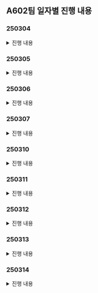 ## A602팀 일자별 진행 내용
### 250304
<details>
  <summary>진행 내용</summary>

### 1) 아이디어 회의 진행 <br>
1. **QR 코드 결제 + 반올림 기부**
- 기부금의 불투명성, 기부의 어려움을 해결
- Payment Gateway API연동(자체 pay를 만들어야함)
- QR코드로 결제 연동
- 상품의 가격보다 더 많이 결제가 되어야함. → 200원을 더 뜯어와야한다..
- 잔돈을 어떠한 방식으로 블록체인으로 만들 것 인가?
- 기부는 어떻게 흘러갈 수 있을까? 기부 주체는 누구인가?

2. **청소년용 금융 교육 게임**
- 금융을 통해 인생에서 주어질 수 있는 다양한 재무적 도전과 맞서 싸우게 된다
- 당신은 초기 자산과 기본적인 금융 행동 카드를 가지고 시작. 인생의 막을 헤쳐나가며 충동구매, 예상치 못한 지출, 시장 변동성 등 다양한 금융적 위협과 마주치게 되고, 이를 현명하게 극복해야함
- 이벤트 시스템 - 미니게임
    - 모의투자(실제 주가 및 크롤링 데이터로 이벤트 시스템)


3. **소비 습관 관리**
- 잔돈 모으기
    - 결제 하고 남은 잔돈을 저금
- 트리거 형 저축
    - 특정 소비를 할 때마다 일정 금액 저축(ex식당결제 or 옷 구매 등등)
- 관심 분야 주식 추천
    - 내가 등록한 품목과 관련하여 유망한 주식을 추천, 구매할 수 있는 시스템
- 나의 소비 패턴 분석
    - 내 소비 패턴을 분석하여 지출을 줄일 수 있는 부분을 추천
- 상부상조
    - 목표에 묶여 있는 사람끼리 서로 도와주는 시스템
        - 같은 관심사를 가진 사람끼리(혹은 친구끼리) 도와주는 시스템, 기간 내에 돈을 다른 사람이 메꿔주면, 해당 사람에게 보상
- 내가 사고 싶은 물건의 합리적인 소비를 도움
    - 오버레이 & 웹 크롤링

4. **살껄말껄(주식 / 비트코인 / 부동산 )**
- 모의투자를 위한 보조 기능 & 투자 성향 차트 제공 → 증권사 UI와 다르게
- 실전투자를 위한 보조 기능 & 투자 성향 차트 제공 → 증권사 UI와 다르게
- 껄무새 음성 챗봇 (투자 보조자)
    
 
5. **경조사 돈관리**
- 돈 낸사람 리스트 관리
- 내가 경조사로 돈 냈던 사람 목록& 금액 관리
- 경조사로 돈을 얼마나 내야할지 커뮤니티/투표


6. **구독 서비스 관리 플랫폼**
- 고정 지출 관리
- aos에서 앱 시간을 연동해서 시간 대비
- 각 서비스별 사용 시간 확인해서 가치를 잘 뽑아내고 있는지?


### 2) 아이디어 별 컨설턴트님 피드백 진행 <br>
1. **QR 코드 결제 + 반올림 기부**
- 결제를 나눠서 처음에 본 결제를 하고, 그 이후에 기부를 해서 따로 결제를 해야한다.
- 사이즈가 너무 작고 서비스가 독자적으로 생존할수 없다

2. **청소년용 금융 교육 게임**
- 타깃 / 연령대를 잘 선택을 해야함(초 ~ 중 정도로)
    - 보호자와 자녀가 할수 있는 걸 서로 다르게 한다던가(부모가 교육 시키는 서비스)
- 기사를 기반으로 크롤링해서 내용을 넣는 건 가능하면 좋다
    - 실제 뉴스로 할건지, 아니면 생성형 AI를 토대로 뉴스를 만들어 나갈지
- 그래픽적인 고민을 많이 해야한다
- 게임을 진행하는 복잡도가 올라갈수록 게임 서버가 어려움
    - 게임 DB 저장
    - 네트워크 게임이면 더 복잡함
- 미니게임 vs 육성 게임

3. **소비 습관 관리**
- 킥이 필요하다(기존 기능에서 하나 뽑아서 개선하거나, 새로운 기능을 넣거나)
- 나의 소배패턴 분석→ 이미 토스에서 잘 해주고 있다.
- 특정유저를 위한 맞는 무엇인가가 있어야한다.
- 그래서 이 서비스가 뭐야? 라고 대답하기가 아쉽다.
- 구체화가 더 필요하다

4. **살껄 말껄**
- 입력은 손보다는 말로 하는게 매우 편하다.
- 앱이거나 모바일이라면 음성으로 하면 좋다.
- 챗봇은 챗봇의 퀄리티로 성능이 갈린다
- 챗봇과 대결하는 것도 재미있을 것 같다.
- 상호작용이 있으면 재밌을 것 같다.
- 그런데 껄무새 기능을 구체화하면 좋을 것 같다. 음성으로 어떤 입력을 받고 아웃풋을 내는게 좋을지? 어떤 AI를 쓰면 좋을지?
- 단순한 프로프팅보다는 구체적인 AI를 도입하는게 좋을 것 같다.


### 3) 추후 진행 예정
1. 껄무새, 게임 관련 아이디어 구체화 ( 규모, 기술 까지 고려해서 )
2. 신규 아이디어 가져 올 경우 구체적인 기능까지 고려해서 기획해오기

</details>

### 250305
<details>
  <summary>진행 내용</summary>

### 1) 아이디어 회의 진행 <br>
1. **소상 공인 대상의 위치 기반 방문 광고 앱**

    문제점
    - 소상공인은 온라인 쇼핑이 아닌 오프라인을 통한 구매이기 때문에 광고 플랫폼의 광고가 있고,
    - 일반적인 인터넷 광고(당근마켓, 네이버, 인스타그램, 바이럴)의 경우 클릭만 해도 과금이 되고 전환율이 높지 않음
    - 오프라인 매장의 경우 중요지표는 클릭 보다는 방문일 것임
    - 직접 방문할 경우 구매까지 가는 전환율의 확률이 높아질 수 밖에 없음 ( 추가 자료 필요 )

    문제 해결 기능

    1. 판매자
    - 처음에 금액를 결제 , 미션 등록하고 가게 위치를 등록
    - 다른 소상공인과 연맹하여 패키지 상품을 만들수 있음
    - ex) 데이트 패키지, 친구 패키지
        - 그 소상공인끼리 연맹을 맺어서, 그 모든 지역을 들렸다면, 리워드를 지급하는 식
        - (하루동안) 레드버튼 갔다가 쌀국수집을 가야지만 제공
        - 발렌타인 패키지 : 파스타 집 → 반지 공방 → 펍

    2. 구매자
    - CPV(visit) 상품일 경우 방문 & 체류 시간으로 측정
        - 방문 지를 측정하는 기준
            - 지오펜싱
            - 블루투스 비콘
    - 그 외 CPS(SELL) 상품
        - 결제내역 기반으로 포인트 적립
        - 그외 광고 상품은 수동으로 이벤트 할 경우 직원이 체크
    - 패키지 상품 → 고객입장에서는 몰랐던 코스 알수 있음/ 따로 코스 안짜도됨 정보 제공 효과, 합리적인 가격으로 갈수 있음

    필요한 기술

    1. 지오펜싱 (Geofencing) or 블루투스 or WIFI
    - 사용자의 위치 데이터를 기반으로 특정 지역(반경 기준)을 설정하고, 사용자가 해당 지역에 진입하거나 일정 시간 체류했을 때 이벤트를 발생시키는 기술.
    - 구현 방식
        - GPS 또는 Wi-Fi를 활용하여 사용자 위치를 실시간으로 추적.
        - 백엔드에서 미리 등록된 지오펜스를 관리하며, 사용자의 위치가 특정 영역에 들어왔는지 확인.
        - Google Maps API 또는 Mapbox 등의 서비스를 활용 가능.
        - Android에서는 `Geofencing API`, iOS에서는 `CLLocationManager` 활용 가능.
        - 배터리 소모 최적화를 위해 백그라운드 처리 기법 적용.

    2. 체류 시간 측정
    - 유저가 특정 위치에서 일정 시간(예: 5분) 머물렀는지 확인하는 기능.
    - 일정 주기마다 사용자 위치를 확인하고, 특정 좌표 내에서의 체류 시간을 기록.
    체류 시간 로직:
        1. 사용자가 지오펜스 영역에 진입하면 타이머 시작.
        2. 주기적으로 위치를 체크하여 사용자가 계속 영역 내에 있는지 확인.
        3. 일정 시간(예: 5분) 유지되면 리워드 지급.
        4. 영역을 이탈하면 타이머 초기화.

    3. 트랜잭션 처리 (리워드 지급)
    - 사용자의 리워드 지급을 안정적으로 처리하기 위한 트랜잭션 설계가 필요.
    - 이중 지급 방지를 위한 분산 락 등

2. **Financess Maker 게임**<br>
    재벌 총수의 후계자 시험에서, 최고의 자산관리 능력을 증명하여 가문의 적법한 상속자가 되는 금융 배틀 게임
    12~16세에게 자산 관리란 이런 것이다! 하고 알려줘버리자

    게임 기본 구조
    - 총 플레이타임: 40분
    - 턴 수: 8턴 (게임 내 8개월)
    - 턴당 시간: 5분
    - 시작 자본금: 모든 플레이어 1,000만원 (동일 조건)
    - 턴 당 활동에는 제한이 있을 예정.

    4대 핵심 시스템
    1) 생존과 자산 관리

    - 주거 옵션:
        - 고시원(월 30만원), 원룸(월 50만원), 오피스텔(월 80만원)
        - 선택에 따라 건강/인맥/집중력 변화 -5분
    - 생활비 전략:
        - 절약형(월 50만원): 저축 +, 인맥 - (정보 거지)
        - 균형형(월 100만원): 균형적 성장
        - 럭셔리형(월 200만원): 인맥 +, 저축 - (정보의 우위)

    2) 수입 창출 시스템(메인 교육)

    - 저축 - 안전자산(1-3% 수익)
    - 미니게임: (지식 주입)
        - 아르바이트 - 90초
        - 주식(손실 가능성, 최대 30% 수익) - 2분 ~ 2분30
        - 부동산(초기 자본 필요, 장기 수익) -
        - 고위험 투자(암호화폐, 예술품) -

    3) 역량 개발 (선택식) - 1분
    - 1회 선택당 1가지 능력 상승:
        - 재정 지식: 투자 수익률 증가 -
        - 사업 감각: 창업 성공률 증가
        - 협상 기술: 거래 조건 개선
        - 인맥 형성: 특별 기회 접근성

    4) 경쟁 요소

    - 월간 평가
        - 회장의 특별 미션 (2턴마다 발생)
        - 크롤링
        - 순위에 따른 보너스/페널티
3. **목표 달성을 위한 소비 습관 관리 서비스**<br>
    기획 배경<br>
    - 소액 지출이 빈번해 목표 자금을 모으기 어려운 시대 상황
    
    핵심 컨셉<br>
    - 퀘스트 완료 시 리워드를 지급하여 사용자가 즐겁게 저축하고 목표를 달성할 수 있도록 독려
    사용자는 리워드를 통해 자신의 캐릭터와 공간을 꾸밀 수 있음
        

    핵심 기능<br>

    - 단기/장기 목표를 입력하고 각 목표에 맞는 소비 습관 관리 지원 기능 제공
        - 단기: 잔돈 모으기, 소비 패턴 분석을 통한 카드, 적금 추천 및 예산 관리
        - 장기: 장기 적금 및 투자 자산 추천
    - 설정한 목표를 기반으로 일일, 주간 퀘스트를 제안하고, 퀘스트를 완료하면 리워드 제공
    - 사용자는 받은 리워드(재화)로 자신의 캐릭터 혹은 마을(공간)을 육성할 수 있음
        - 캐릭터를 육성하며 동기 부여 제공
    - 커뮤니티를 통한 경쟁 기능, 누군가의 목표 달성을 지원하면 특수 리워드 지급
        - 커뮤니티 내에서 경쟁하고, 자체 퀘스트를 통한 절약 동기부여
        - 누군가의 목표 달성을 도와주고 받은 특수 리워드로 자신의 캐릭터를 위한 특수 아이템 구입 가능



### 2) 컨설턴트님 피드백 진행 <br>
1. **소상 공인 대상의 위치 기반 방문 광고 앱**
- 층 수 구별은 어떻게?
- 소비자 입장에서 QR코드로 찍도록 만드는 게 더 편한 방법이지 않을까
- 위치 기반은 현실적(기술적)인 이유로 좀 어려울 것 같다
    ex) 식당이라면 메뉴판 중간에 QR을 놔둬서 검증한다던지…
- 꼭 리워드는 돈이 아니어도 지역상품권 같은 것들로 할 수도 있고, 가맹점이라면 가맹점들 간에 활용할 수 있는 아이템이라도 좋을 듯
- 점주 입장에서의 사용 경험, 유저 입장의 사용 경험 둘 다 살이 붙어야 할 것 같다.

2. **Financess Maker 게임**
- 시놉시스가 좋음
- 얼마나 현실 세계에 부합되게 만드냐에 따라서 성격이 결정될 것
- 재미요소 & 리얼함
- 상호 작용, 서로 경쟁 할 경우 중간에 흥미 유발을 위한 이벤트가 필요할듯
- 발란스를 잘 잡아야한다, 한가지 전략으로만 이기는 경우가 없어야 함
- 교육용 게임 & 현실성 & 재미 모든 토끼를 다 잡아야함
- 끝나고 AI를 써서 보고서를 제공하는 것도 좋을 듯
    - ex) 너의 평균 수익률은 어떻고, 너는 어떤 성향이다
- 디자인 혹은 캐릭터 움직이게 하는데 더 고민을 해봐야할 듯


### 3) 그외 회의 내용
1. JIRA 사용 컨벤션 논의
2. 아이디어를 새로 기획 할 경우 좀더 명확히 현실성/기술을 조사해서 가져올것
3. 게임/소상공인 관련/소비습관 셋 중 디벨롭 해서 오기

</details>


### 250306
<details>
  <summary>진행 내용</summary>

### 1) 아이디어 회의 진행

1. 아이디어 기획 <br>
**껄무새와 함께하는 주식 투자**
- 사용자의 투자 성향을 분석 : 투자 데이터를 통한 복기 및 stable diffusion AI
- 9시 이전의 뉴스의 정보를 기준으로 10개의 데이터를 미리 학습
- 실제 데이터를 기반으로 API를 활용하기
- 껄무새는 투자 보조자로 활용

**목표 달성을 위한 소비 습관 관리 서비스**
- 결제 데이터를 유사한 소비 패턴을 가진 사용자 그룹을 도출
- 싸피 내에서 실제 유저들이 활용할수 있게 하려면 실제 은행 거래 내역 CSV 파일을 업로드

**와치하우마치**
- 소비 상호 감시 서비스
- 주요기능
	- 소비 내역이 자동으로 공유되는 피드
	- 다른 사람들이 댓글과 피드백을 남길 수 있음
	- 비슷한 소득 수준의 소비 패턴과 비교 가능
	- 점진적으로 절약 습관을 유도하는 시스템

**소비 패턴에 맞는 매장 추천 서비스**
- AI를 기반으로 매장 추천
- 등록된 가맹점 리스트에서 적합한 코스 제안
- 소비자에 리워드 과금

**Financess Maker**
- 자산 관리 배틀 시뮬레이션
- 캐릭터 행동에 따라 속성 데이터 변화
- 모의 투자 등의 활동으로 자산 증식 가능
- AI를 활용한 이벤트로 재미 증가


2. 아이디어 추가 논의
- 와이하우마치 아이디어가 선정되어 추가 논의 진행
- 배포 후 실제 사용자의 사용성을 고려하여, 전달 받은 API가 아닌 추가 데이터 활용 방법을 논의
	- 앱 푸시 알림을 받아오는 방법과 SMS로 이전 내역을 받아오는 방법을 발견
- 결제 내역을 어떻게 활용할 것인가에 대해 논의
	- 카드를 제안하던다던가, 지출 내역을 줄이도록 도와준다던가 기능 논의
- 캐릭터를 통해서 재미를 극대화
	- 워치를 활용해서 실시간으로 캐릭터를 육성

###  2) 컨설턴트 님과의 미팅 진행
- 실제 결제 내역을 가져오는 것이 포토폴리오 측면에서 크게 의미가 없을수 있다.
- 결제 내역을 가져와서 AI로 제안하는 것에 데이터 측면에서 한계가 있다.

###  3) 추후 진행 내역
- 어떤 데이터를 활용할 것일가에 대한 명확한 기준이 필요
- 데이터를 어떻게 활용하여야 차별점이 있을지에 대해 추가 생각 필요
- 아이디어 추가 기획


</details>

### 250307
<details>
  <summary>진행 내용</summary>

### 1) 아이디어 회의 진행 <br>

**껄무새와 함께하는 나의 자산포트폴리오 관리**
- 포트폴리오를 자기가 직접 만들기만 한다면 포트폴리오를 리밸런싱을 해준다
- 백테스팅하여 합리적인 투자를 도움
- 해외의 뉴스를 크롤링해서 실시간 정보를 바로 얻어올수 있다
- 껄무새 음성 챗봇 기능 -> 더욱 편하게 투자를 할수 있게 도와줌

    기술 구현 포인트
    - STT, LLM, TTS 등 음성 처리 기술 최적화
    - 실시간 데이터 분석 및 백테스팅
    - 자체 뉴스 검색 시스템 구축


**와치하우마치 (Watch How Much) 소비 챗봇 서비스**
- 소비 내역 자동 기록 및 즉각적 피드백
- 챗봇 유형 선택 및 성장 시스템
- 소비 리포트 및 맞춤 피드백
- 대화형 소비 컨설팅 및 미션 기능

    기술 구현 포인트
    - 자동 소비 내역 기록 시스템 (카드, 영수증 등)
    - 챗봇 성장 알고리즘 및 맞춤형 피드백
    - 소비 리포트 데이터 시각화 및 분석

### 2) 컨설턴트님과의 미팅 내용
**껄무새와 함께하는 나의 자산포트폴리오 관리**
- 사용자 편의성 관점 : 자산이 변화할때마다 직접 입력하는 것은 귀찮다
	부동산 같은 자산의 경우 데이터를 가져오는 것이 힘들다
- 리밸런싱의 기술적 한계 : 리밸런스에서 단순히 비율만 조정하라고 하는 것은 너무 단순, 반대로 어떤 주식을 팔아라 이렇게 하는 것은 너무 복잡하다
- 자산 포토폴리오 관리에 대한 근본적인 문제 : 인사이트가 없는데 충분한 레벨링이 가능할까? 도메인에 대한 충분한 공부가 필요하다

**와치하우마치**
- 데이터 수집의 한계 : 어디까지 개인화할 수 있는 데이터를 수집할 것인지
    - 데이터에 따라 할 것이 많을 것
    - 긁어오는 것만이 아니라 사람이 직접 입력해야할 것도 있을 것인지
- AI 패턴에 대한 의문 : AI를 어떻게 쓰고 어떤 로직을 쓸지 공부필요
- 게임 로직에 대한 추가 기획 필요 : 게이미피케이션이므로 재미를 위해 더 기획이 필요
- 음성 챗봇에 대한 추가 구현 : 메인은 음성 챗봇이므로 어떤 기능을 주어야 차별화가 될 것인지 고민 필요

### 3) 추후 진행 예정
- 컨설턴트트님께서 피드백 주신 내용들을 추가로 보완하여 주말 내 미팅 진행
- 각 기획 별 기술적인 로직 및 실현 가능성 추가 공부 예정

</details>

### 250310
<details>
  <summary>진행 내용</summary>

### 1) 아이디어 회의 진행 <br>

**역사적 사실 기반 모의 투자 시뮬레이터**
- 시대물 스토리형 게임
- 목적 : 역사를 기반으로 경제를 교육
- 레퍼런스

    - stonk-9800

    - [Steam의 STONKS-9800: 주식 시장 시뮬레이터](https://store.steampowered.com/app/1539140/STONKS9800/?l=koreana)

    ##### 관련 개념
    - **외환보유액과 환율**: 한국의 외환보유액이 급감하면서 원화 가치가 폭락. IMF로부터 긴급 자금을 지원받음.
    - **금융기관 부실**: 대기업과 은행의 부실채권이 증가하면서 금융위기가 심화.
    - **기업 도산과 구조조정**: 대기업(한보, 기아 등)의 파산과 대규모 정리해고 발생.
    - **IMF 구제금융과 긴축정책**: 정부가 구조조정을 단행하고 외국 자본을 유치하기 위한 개혁 진행.
    - **국민 모금 운동**: 외환 위기를 극복하기 위해 금 모으기 운동 등 국민적인 노력이 있었음.
    - **IT 붐과 벤처 투자 과열**: 1990년대 후반 인터넷 기업이 급성장하면서 막대한 투자금이 몰림.
    - **거품 형성**: 실적 없이 기대감만으로 기업 가치가 폭등.
    - **버블 붕괴**: 2000년 초반 닷컴 기업들이 연이어 파산하면서 주가 폭락.

    ##### 게임 시스템
    - **자산 관리**: 현금, 주식, 부동산, 금 등을 보유하며 경제 변화에 따라 가치를 평가.
    - **환율과 금리 변화**: 외부 요인에 따라 경제 흐름이 변하고 투자 판단이 달라짐.
    - **경제 뉴스 시스템**: IMF 정책, 금리 변화, 외국 자본 유입 등 뉴스가 등장하고 이를 바탕으로 투자 전략을 짜야 함.
    - **(공격적 투자) 주식/부동산 투자**: 주식을 매매하고 부동산을 사고팔며 경제 흐름을 경험.
    - **(안정적 투자) 채권/달러/금**
    - **위기 관리**: 버블이 꺼지기 전에 매도할 것인지, 계속 보유할 것인지 선택.

    ##### 게임 진행 방식
    - 텍스트 기반 경제 시뮬레이션 (ex. 간단한 UI로 그래프, 선택지 제공)
    - 턴제 방식으로 매월 경제 변화 체크 → 투자 및 자산 운영 결정
    - 뉴스 및 경제 이벤트 발생 → 올바른 선택을 하면 자산이 증가
        - 교통 사고 등 큰 지출이 발생하는 이벤트도 있음. 플레이어가 어떻게 대처하느 냐에 따라 결과가 바뀔 수 있음

**카드 혜택 관리 서비스**
- 이것저것 카드가 많아진 사회 초년생 대상
- 카드를 통한 소비에서 합리적인 소비를 할 수 있도록 혜택 관리를 해준다

    ##### 페르소나

    1. 직장인 (월급 관리 중요, 혜택 최적화 선호)

    - 30대, 대기업/공기업 근무
    - 월급, 카드 사용이 많아 혜택 최적화 필요
    - 주요 관심사: "자동으로 내 소비 패턴 분석 & 혜택 최적화"

    2. 사회초년생 (소비 패턴 형성 단계)

    - 20대 후반, 첫 직장
    - 월급이 많지는 않지만, 어떤 카드가 좋은지 알고 싶음
    - 주요 관심사: "절약 & 올바른 카드 사용법"

    ##### 주요 기능

    - 가입시 소비자의 결제 내역을 다 가져와서 소비자 패턴을 분석(사실상 카드 혜택을 기준으로)
    - 소비를 할 경우 즉시 피드백
    - 결제 전 위치 기반으로 내가 가진 카드에 대한 주변 상가의 혜택 알아오기
    - 리포트 제공(가계부 기능)
    - 친구와 교류(카드로 어느정도의 혜택을 봤는지 비교??)
    - 지역 탐험(특정 카드를 통해 여행이나 지역 탐방 유도)

### 2) 추후 진행 예정

위 두개 아이디어에 대한 구체화 후 내일 오전 회의에서 최종 아이디어 결정
</details>

### 250311
<details>
  <summary>진행 내용</summary>

### 1) 아이디어 회의 진행 <br>

**역사적 사실 기반 모의 투자 시뮬레이터**
- 문제점: 구상대로 기획했을 경우, 백엔드에서 할 작업 부족.
- 따라서 멀티 게임으로 기획을 변경했으나, AI를 적용할 기능이 없어 다시 곤란해짐.

따라서 2안이었던 카드 추천 혜택 관리 서비스로 최종 아이디어를 변경.


**카드 추천/혜택 관리 서비스**
- 가입시 소비자의 결제 내역을 다 가져와서 소비자 패턴을 분석(사실상 카드 혜택을 기준으로)
- 소비를 할 경우 즉시 피드백
- 결제 전 위치 기반으로 내가 가진 카드에 대한 주변 상가의 혜택 알아오기
- 리포트 제공(가계부 기능)
- 친구와 교류(카드로 어느정도의 혜택을 봤는지 비교??)
- 지역 탐험(특정 카드를 통해 여행이나 지역 탐방 유도)

- 이후 기획 회의로 주 기능을 더 자세하게 개발

    ##### 주 기능(미확정)
    - **소비 패턴 분석(AI)**: 사용자의 카드 사용 내역을 제공 받아 AI를 통하여 분석 후, 사용자의 소비 패턴에 맞는 캐릭터 생성
    - **카드 추천**: 분석한 소비 패턴에 맞는 혜택을 제공하는 카드 추천
    - **결제 전 카드 추천**: 위치 기반으로 측정한 주변 가게, 혹은 입력한 가게에 대해 현재 소지 중인 카드 중 가장 큰 혜택을 제공하는 카드 추천
    - **결제 후 피드백**: 결제 후, 결제한 카드 외의 다른 카드들 중 받은 혜택 보다 더 큰 혜택을 제공하는 카드 추천
    - **가계부(월별 리포트 제공)**: 입력받은 소비 기록을 기록하고, 1개월 마다 기간 내의 소비에 대해 분석하여 리포트 제공
    - **놓치고 있는 혜택 알림**: 카드 혜택 중 아직 사용자가 받지 못한 혜택을 1주일 마다 알림으로 환기
    - **결제하기**: QR/바코드를 이용하여 앱 내의 카드를 이용하여 결제
    - **챌린지**: 미수령 혜택 등을 이용하여 사용자가 실적을 달성하는 등의 도움을 챌린지 형식으로 도움


### 2) 추후 진행 예정

필요 기능 명세서를 작성하고 UI 구성안에 대해 모두 만족할 합의안 탐색 예정

</details>

### 250312
<details>
  <summary>진행 내용</summary>

### 1) 1차 전문가 미팅 <br>

**프로젝트 관련 조언**

- **차별화 요소**: 단순 카드 추천에서 끝나는 것이 아니라 카드 결제까지 연결되는 플로우를 만드는 것이 차별점이 될 것

- **핵심 논의 포인트**
  -결제 프로세스의 단계가 너무 많아지지 않게 간소화하여 사용성을 높이는 것이 중요, 삼성페이나 카카오페이를 떠올려보면 거의 2 step으로 해결되는 것을 확인할 수 있다. 이처럼 결제단계를 최적화 하는 것을 고민해볼 것.
  - 카드사 데이터 처리를 어떤 식으로 처리할 지, CI(Customer Identification) 값을 활용하거나 기존의 전자인증을 활용 가능. 
  - 고객의 핀번호와 같은 정보 암호화에 대한 고민 + 기기정보와 핀번호 같은 정보를 고유 식별정보와 매핑 하는 것에 대한 고민
  - 실시간으로 데이터 처리를 어떤식으로 할 지, 배치 방식으로 할 지
- **금융권 취업 관련 조언**
  - 금융 지식도 중요
  - 새로운 기술도 중요하지만 기존의 기술을 잘 배워서 어떤 변화에도 적응하는 능력을 기르는 것이 더 중요
  - 다양한 부서와 협업을 위한 커뮤니케이션 능력도 중요


**와이어프레임 / 요구사항 정의서**
- 크게 홈, 내카드, 결제, 가계부, 마이페이지로 구분
  - **홈**
    - 메인화면, 내 캐릭터와 내 소비패턴 기반 추천카드 표시.  
  - **내카드**
    - 내 카드 리스트. 카드마다 혜택과 실적 달성 현황 같은 정보를 보여줌
  - **결제**
    - 결제가 이뤄지는 화면. 추천카드로 결제하기, 내 카드 중 선택해서 결제하기.
  - **가계부**
    - 월별 리포트와 일별 소비 내역 제공, 그래프의 형태로 나의 지난 소비 확인 할 수 있게 함
  - **마이페이지**
    - 회원 정보 관리.


### 2) 추후 진행 예정



</details>

### 250313
<details>
  <summary>진행 내용</summary>

### 1) 금일 진행 사항 <br>
**작업 목록**
- 와이어프레임
  - 어제 진행했던 기본 페이지를 기반으로 세부 페이지 와이어프레임 제작
- 기능 명세서
  - 요구사항 명세서 기반으로 기능 명세서 작성
  - 기능 명세서 작성 이후 와이어프레임 추가 수정 및 ERD 작성
- 리포트 구성 요소 조사
- PG사, 카드사, 은행별 기능 정리 후 ERD 필요 항목 작성하기
- ERD 작성
  - 기능 명세서와 조사한 내용 기반으로 필요한 테이블 생성 및 항목 작성
  - ERD 진행하면서 발생한 질문 및 고민은 14일 컨설턴트님에게 조언 구하기


### 2) 추후 진행 예정
- 14일 컨설턴트님에게 프로젝트 기획, 핵심 기능, 컨셉 설명드리고 ERD 작성한 거 피드백 받기
- 오후에 두 타임 정도 잡고 진행 예정



</details>

### 250314
<details>
  <summary>진행 내용</summary>
**작업 목록**
- ERD 작성
  - ERD 컨설턴티님 컨펌을 받음
  - 카드사가 하는 구체적인 가맹점에 따른 카테고리 분류는 부적합
- KPT회고
### 김태인

K: 팀원 모두가 그냥 좋다.

P: 팀원 모두가 그냥 좋다, 그냥 싫다 하고 넘어가는 경우가 없어서 하나를 정해도 시간이 오래 걸린다.

T: 마일스톤으로 데드라인을 정해서 얘기하기.

### 차수홍

Keep: 오랜 고민과 토론 끝에 모두가 동의하는 멋진 기획을 완성했다.

Problem: 주기적인 쉬는 시간이 있으면 좋겠다.

Try: 50분 하고, 10분 쉬기 

### 박종원

K: 누구나 개인적인 일로 뺀다는 말 없이 9 to 18에는 열심히 하였습니다.
 주어진 시간에 최선을 다하며 맡은 바 임무를 최선을 다하였습니다.

P: 아침 스크럼에 좀 더 명확하게 자신이 해야할 일이 무엇인지 알면 좋겠습니다.

T: 스탠딩, 오늘 자신이 뭘할지 조금은 구체적으로, 팀이 할 일을 파악하고 자신이 어떤 역할을 할 수 있을지 제시, 약간의 긴장감.

### 최현용

Keep : 기획 과정에서 각자가 생각하는 바가 모두 달랐지만 충분한 논의를 거치고 각자의 생각에 대해 논리적인 근거를 들어 설명했고, 그 결과 모두가 동의한 기획을 완성했다. 람각

Problem : 프로젝트 초기라 아직 사용하는 용어가 통일되지 않은 듯하다.

Try : 설명을 차근차근, 컨벤션 기반으로 하기.

### 김효성

K : 전부 다 열정적인 모습으로 맡은 바를 마치려는 모습을 보여서 좋았다.

P : 피그마나 ERD 등, 진행한 부분에서 디테일한 부분이 부족한게 아쉬웠다.

T : 마일스톤 적용하고 시간관리에 노력하기

### 박도아

K : 모두 의견에 대해 얘기할때, 명확히 자신의 생각을 얘기하고, 논리적으로 반박하는 점이 좋았다.

그랬기 때문에 최선의 기획이 나온것 같다.

P : 시스템이 조금 더 명확하게 잡혔으면 좋겠다. JIRA 관리, 매일 몇시에 뭘 해야하는지 등등 각자의 역할도 명확했으면 좋겠고, 각각에 대해서 어떻게 진행해야 할지에 대한 명확한 기준도 있어야 할것 같다.

T : 스케줄을 아래 내용으로 관리하고 공유하겠다.

- 월요일에는 JIRA 관리 후 시작
    - 40시간씩 미리 계획
- 매일 아침에는 스크럼
    - 스탠딩 스크럼
- KPT 회고 매일매일
    - 개인 단위의 한줄 회고
- 스프린트 회고는 매주 금요일
- 마일스톤 정하기
- 리드미는 차례로 돌아가면서 쓰기( 도아 - 태인 - 효성 - 현용 - 수홍 - 종원)



</details>

